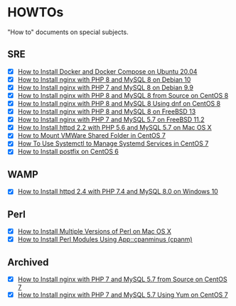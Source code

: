 # HOWTOs

"How to" documents on special subjects.

## SRE

- [x] [How to Install Docker and Docker Compose on Ubuntu 20.04](howto-install-docker-and-docker-compose-on-ubuntu20.04.md)
- [x] [How to Install nginx with PHP 8 and MySQL 8 on Debian 10](howto-install-nginx-php8-mysql8-on-debian10.md)
- [x] [How to Install nginx with PHP 7 and MySQL 8 on Debian 9.9](howto-install-nginx-phpp7-mysql8-on-debian9.md)
- [x] [How to Install nginx with PHP 8 and MySQL 8 from Source on CentOS 8](howto-install-nginx-php8-mysql8-from-source-on-centos8.md)
- [x] [How to Install nginx with PHP 8 and MySQL 8 Using dnf on CentOS 8](howto-install-nginx-php8-mysql8-using-dnf-on-centos8.md)
- [x] [How to Install nginx with PHP 8 and MySQL 8 on FreeBSD 13](howto-install-nginx-php8-mysql8-on-freebsd13.md)
- [x] [How to Install nginx with PHP 7 and MySQL 5.7 on FreeBSD 11.2](howto-install-nginx-php7-mysql57-on-freebsd11.md)
- [x] [How to Install httpd 2.2 with PHP 5.6 and MySQL 5.7 on Mac OS X](howto-install-httpd22-php56-mysql57-on-macosx.md)
- [x] [How to Mount VMWare Shared Folder in CentOS 7](howto-mount-vmware-shared-folder-in-centos7.md)
- [x] [How To Use Systemctl to Manage Systemd Services in CentOS 7](howto-use-systemctl-to-manage-systemd-services-in-centos7.md)
- [x] [How to Install postfix on CentOS 6](howto-install-postfix-on-centos6.md)

## WAMP

- [x] [How to Install httpd 2.4 with PHP 7.4 and MySQL 8.0 on Windows 10](howto-install-httpd2.4-php7.4-mysql8.0-on-win10.md)

## Perl

- [x] [How to Install Multiple Versions of Perl on Mac OS X](howto-install-multiple-versions-of-perl-on-macosx.md)
- [x] [How to Install Perl Modules Using App::cpanminus (cpanm)](howto-install-perl-moudles-using-cpanminus.md)

## Archived

- [x] [How to Install nginx with PHP 7 and MySQL 5.7 from Source on CentOS 7](howto-install-nginx-php7-mysql57-from-source-on-centos7.md)
- [x] [How to Install nginx with PHP 7 and MySQL 5.7 Using Yum on CentOS 7](howto-install-nginx-php7-mysql57-using-yum-on-centos7.md)
